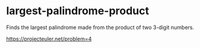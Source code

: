 # largest-palindrome-product
Finds the largest palindrome made from the product of two 3-digit numbers.

https://projecteuler.net/problem=4

